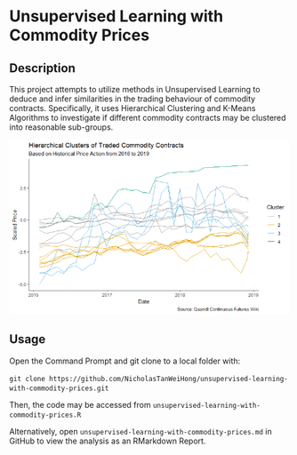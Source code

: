 # Unsupervised Learning with Commodity Prices

## Description

This project attempts to utilize methods in Unsupervised Learning to deduce and infer similarities in the trading behaviour of commodity contracts. Specifically, it uses Hierarchical Clustering and K-Means Algorithms to investigate if different commodity contracts may be clustered into reasonable sub-groups.

<p align="center">
  <img src="https://github.com/NicholasTanWeiHong/unsupervised-learning-with-commodity-prices/blob/master/unsupervised-learning-with-commodity-prices_files/figure-gfm/viz_hc_results-1.png?"/>
</p>

## Usage

Open the Command Prompt and git clone to a local folder with:

`git clone https://github.com/NicholasTanWeiHong/unsupervised-learning-with-commodity-prices.git`

Then, the code may be accessed from `unsupervised-learning-with-commodity-prices.R`

Alternatively, open `unsupervised-learning-with-commodity-prices.md` in GitHub to view the analysis as an RMarkdown Report.
